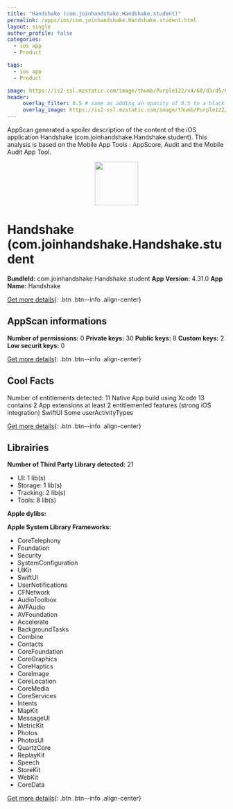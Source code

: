 ```yaml
---
title: "Handshake (com.joinhandshake.Handshake.student)"
permalink: /apps/ios/com.joinhandshake.Handshake.student.html
layout: single
author_profile: false
categories: 
  - ios app 
  - Product 

tags: 
  - ios app 
  - Product 

image: https://is2-ssl.mzstatic.com/image/thumb/Purple122/v4/60/d3/d5/60d3d5f1-abb8-78ca-990a-121e709e8e7b/AppIcon-0-1x_U007emarketing-0-7-0-0-85-220.png/512x512bb.jpg
header: 
     overlay_filter: 0.5 # same as adding an opacity of 0.5 to a black background
     overlay_image: https://is2-ssl.mzstatic.com/image/thumb/Purple122/v4/60/d3/d5/60d3d5f1-abb8-78ca-990a-121e709e8e7b/AppIcon-0-1x_U007emarketing-0-7-0-0-85-220.png/512x512bb.jpg
---
```

AppScan generated a spoiler description of the content of the iOS application Handshake (com.joinhandshake.Handshake.student). This analysis is based on the Mobile App Tools : AppScore, Audit and the Mobile Audit App Tool.

  
  
<div style="text-align: center;"><img src="https://is2-ssl.mzstatic.com/image/thumb/Purple122/v4/60/d3/d5/60d3d5f1-abb8-78ca-990a-121e709e8e7b/AppIcon-0-1x_U007emarketing-0-7-0-0-85-220.png/512x512bb.jpg" width="100" height="100"></div>  
  
# Handshake (com.joinhandshake.Handshake.student

**BundleId:** com.joinhandshake.Handshake.student
**App Version:** 4.31.0
**App Name:** Handshake


[Get more details](/pricing.html){: .btn .btn--info .align-center}  
  
## AppScan informations 

**Number of permissions:** 0
**Private keys:** 30
**Public keys:** 8
**Custom keys:** 2
**Low securit keys:** 0
  
[Get more details](/pricing.html){: .btn .btn--info .align-center}

## Cool Facts

Number of entitlements detected: 11
Native App
build using Xcode 13
contains 2 App extensions
at least 2 entitlemented features (strong iOS integration)
SwiftUI
Some userActivityTypes
  
[Get more details](/pricing.html){: .btn .btn--info .align-center}

## Librairies 
**Number of Third Party Library detected:** 21
- UI: 1 lib(s)
- Storage: 1 lib(s)
- Tracking: 2 lib(s)
- Tools: 8 lib(s)

**Apple dylibs:**


**Apple System Library Frameworks:**
- CoreTelephony
- Foundation
- Security
- SystemConfiguration
- UIKit
- SwiftUI
- UserNotifications
- CFNetwork
- AudioToolbox
- AVFAudio
- AVFoundation
- Accelerate
- BackgroundTasks
- Combine
- Contacts
- CoreFoundation
- CoreGraphics
- CoreHaptics
- CoreImage
- CoreLocation
- CoreMedia
- CoreServices
- Intents
- MapKit
- MessageUI
- MetricKit
- Photos
- PhotosUI
- QuartzCore
- ReplayKit
- Speech
- StoreKit
- WebKit
- CoreData


  
[Get more details](/pricing.html){: .btn .btn--info .align-center}

